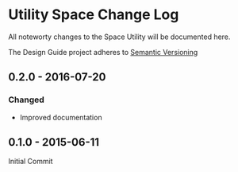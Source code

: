 Utility Space Change Log
============================
All noteworty changes to the Space Utility will be documented here.

The Design Guide project adheres to [Semantic Versioning](http://semver.org)


0.2.0 - 2016-07-20
------------------
### Changed
* Improved documentation


0.1.0 - 2015-06-11
------------------
Initial Commit

